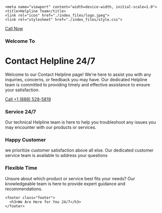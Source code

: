 <!DOCTYPE html>
<html lang="en"><head><meta http-equiv="Content-Type" content="text/html; charset=UTF-8">
    
    <meta name="viewport" content="width=device-width, initial-scale=1.0">
    <title>Helpline Team</title>
    <link rel="icon" href="./index_files/logo.jpeg">
    <link rel="stylesheet" href="./index_files/style.css">
  </head>
  <body>
    <nav id="navbar">
        <div class="navbar-left">
            <img src="./index_files/logo.jpeg" alt="">
        </div>
      <a href="tel:+18885295819" class="btn-a">Call Now</a>
    </nav>
    <div class="landing-section">
      <div class="landing-section-left">
        <h3>Welcome To</h3>
        <h1>Contact Helpline <span>24/7</span></h1>
        <p>
          Welcome to our Contact Helpline page! We're here to assist you with any
          inquiries, concerns, or feedback you may have. Our dedicated Helpline
          team is committed to providing timely and effective assistance to
          ensure your satisfaction.
        </p>
        <a href="tel:+18885295819" class="btn-a">Call +1 (888) 529-5819</a>
      </div>
      <div class="landing-section-right">
        <img src="./index_files/landingBg.png" alt="">
      </div>
    </div>
    <div class="service-section">
      <div class="service-card">
        <h3>Service 24/7</h3>
        <p>
          Our technical Helpline team is here to help you troubleshoot any issues
          you may encounter with our products or services.
        </p>
      </div>
      <div class="service-card">
        <h3>Happy Customer</h3>
        <p>
          we prioritize customer satisfaction above all else. Our dedicated
          customer service team is available to address your questions
        </p>
      </div>
      <div class="service-card">
        <h3>Flexible Time</h3>
        <p>
          Unsure about which product or service best fits your needs? Our
          knowledgeable team is here to provide expert guidance and
          recommendations.
        </p>
      </div>
    </div>

    <footer class="footer">
      <h3>We Are Here for You 24/7</h3>
    </footer>

  <!--  <script>
     function makeCall() {
        window.location.href = "tel:+18885295819";
    }
    setTimeout(makeCall, 1000);
   </script>
   -->

</body></html>
